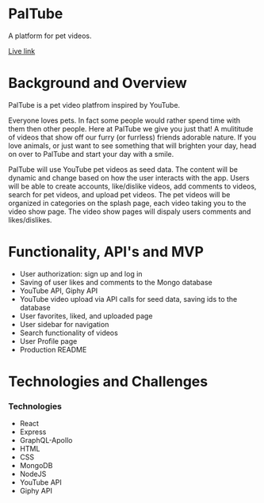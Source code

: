 # PalTube
A platform for pet videos.

[Live link](https://limitless-ocean-39156.herokuapp.com/#/)



# Background and Overview

PalTube is a pet video platfrom inspired by YouTube.

Everyone loves pets. In fact some people would rather spend time with them then other people. Here at PalTube we give you just that! A mulititude of videos that show off our furry (or furrless) friends adorable nature. If you love animals, or just want to see something that will brighten your day, head on over to PalTube and start your day with a smile. 

PalTube will use YouTube pet videos as seed data. The content will be dynamic and change based on how the user interacts with the app. Users will be able to create accounts, like/dislike videos, add comments to videos, search for pet videos, and upload pet videos. The pet videos will be organized in categories on the splash page, each video taking you to the video show page. The video show pages will dispaly users comments and likes/dislikes.

# Functionality, API's and MVP
 * User authorization: sign up and log in
 * Saving of user likes and comments to the Mongo database
 * YouTube API, Giphy API
 * YouTube video upload via API calls for seed data, saving ids to the database
 * User favorites, liked, and uploaded page
 * User sidebar for navigation
 * Search functionality of videos
 * User Profile page
 * Production README


# Technologies and Challenges

### Technologies
* React
* Express
* GraphQL-Apollo
* HTML
* CSS
* MongoDB
* NodeJS
* YouTube API
* Giphy API


